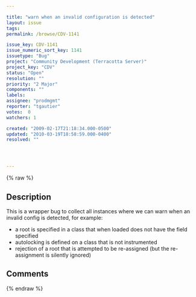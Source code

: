 ```yaml
---

title: "warn when an invalid configuration is detected"
layout: issue
tags: 
permalink: /browse/CDV-1141

issue_key: CDV-1141
issue_numeric_sort_key: 1141
issuetype: "Bug"
project: "Community Development (Terracotta Server)"
project_key: "CDV"
status: "Open"
resolution: ""
priority: "2 Major"
components: ""
labels: 
assignee: "prodmgmt"
reporter: "tgautier"
votes:  0
watchers: 1

created: "2009-02-17T21:18:34.000-0500"
updated: "2010-03-19T18:58:59.000-0400"
resolved: ""




---
```


{% raw %}

## Description

<div markdown="1" class="description">

This is a wrapper bug to collect all instances where we can warn when an invalid config is detected, for example:
- a root is specified in a class that when loaded does not have the field specified
- autolocking is defined on a class that is not instrumented
- rejection of a root that is attempted to be re-assigned (but the re-assignment is silently ignored)

</div>

## Comments



{% endraw %}
